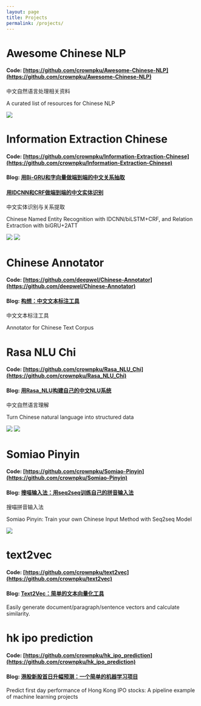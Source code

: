 ```yaml
---
layout: page
title: Projects
permalink: /projects/
---
```


# Awesome Chinese NLP

#### Code: [https://github.com/crownpku/Awesome-Chinese-NLP](https://github.com/crownpku/Awesome-Chinese-NLP)

中文自然语言处理相关资料

A curated list of resources for Chinese NLP 

![](https://raw.githubusercontent.com/crownpku/Awesome-Chinese-NLP/master/images/1.jpg)

# Information Extraction Chinese

#### Code: [https://github.com/crownpku/Information-Extraction-Chinese](https://github.com/crownpku/Information-Extraction-Chinese)

#### Blog: [用Bi-GRU和字向量做端到端的中文关系抽取](http://www.crownpku.com//2017/08/19/%E7%94%A8Bi-GRU%E5%92%8C%E5%AD%97%E5%90%91%E9%87%8F%E5%81%9A%E7%AB%AF%E5%88%B0%E7%AB%AF%E7%9A%84%E4%B8%AD%E6%96%87%E5%85%B3%E7%B3%BB%E6%8A%BD%E5%8F%96.html) 

####       [用IDCNN和CRF做端到端的中文实体识别](http://www.crownpku.com//2017/08/26/%E7%94%A8IDCNN%E5%92%8CCRF%E5%81%9A%E7%AB%AF%E5%88%B0%E7%AB%AF%E7%9A%84%E4%B8%AD%E6%96%87%E5%AE%9E%E4%BD%93%E8%AF%86%E5%88%AB.html)

中文实体识别与关系提取

Chinese Named Entity Recognition with IDCNN/biLSTM+CRF, and Relation Extraction with biGRU+2ATT 

![](http://www.crownpku.com/images/201708/2.jpg)
![](http://www.crownpku.com/images/201708/4.jpg)

# Chinese Annotator

#### Code: [https://github.com/deepwel/Chinese-Annotator](https://github.com/deepwel/Chinese-Annotator)

#### Blog: [构想：中文文本标注工具](http://www.crownpku.com//2017/11/09/%E6%9E%84%E6%83%B3-%E4%B8%AD%E6%96%87%E6%96%87%E6%9C%AC%E6%A0%87%E6%B3%A8%E5%B7%A5%E5%85%B7.html)

中文文本标注工具 

Annotator for Chinese Text Corpus

# Rasa NLU Chi

#### Code: [https://github.com/crownpku/Rasa_NLU_Chi](https://github.com/crownpku/Rasa_NLU_Chi)

#### Blog: [用Rasa_NLU构建自己的中文NLU系统](http://www.crownpku.com//2017/07/27/%E7%94%A8Rasa_NLU%E6%9E%84%E5%BB%BA%E8%87%AA%E5%B7%B1%E7%9A%84%E4%B8%AD%E6%96%87NLU%E7%B3%BB%E7%BB%9F.html)

中文自然语言理解

Turn Chinese natural language into structured data

![](http://www.crownpku.com/images/201707/4.jpg)
![](http://www.crownpku.com/images/201707/5.jpg)

# Somiao Pinyin

#### Code: [https://github.com/crownpku/Somiao-Pinyin](https://github.com/crownpku/Somiao-Pinyin)

#### Blog: [搜喵输入法：用seq2seq训练自己的拼音输入法](http://www.crownpku.com//2017/09/10/%E6%90%9C%E5%96%B5%E8%BE%93%E5%85%A5%E6%B3%95-%E7%94%A8seq2seq%E8%AE%AD%E7%BB%83%E8%87%AA%E5%B7%B1%E7%9A%84%E6%8B%BC%E9%9F%B3%E8%BE%93%E5%85%A5%E6%B3%95.html)

搜喵拼音输入法 

Somiao Pinyin: Train your own Chinese Input Method with Seq2seq Model

![](http://www.crownpku.com/images/201709/1.jpg)

# text2vec

#### Code: [https://github.com/crownpku/text2vec](https://github.com/crownpku/text2vec)

#### Blog: [Text2Vec：简单的文本向量化工具](http://www.crownpku.com//2018/03/30/Text2Vec-%E7%AE%80%E5%8D%95%E7%9A%84%E6%96%87%E6%9C%AC%E5%90%91%E9%87%8F%E5%8C%96%E5%B7%A5%E5%85%B7.html)

Easily generate document/paragraph/sentence vectors and calculate similarity. 

# hk ipo prediction

#### Code: [https://github.com/crownpku/hk_ipo_prediction](https://github.com/crownpku/hk_ipo_prediction)

#### Blog: [港股新股首日升幅预测：一个简单的机器学习项目](http://www.crownpku.com//2017/07/22/%E6%B8%AF%E8%82%A1%E6%96%B0%E8%82%A1%E9%A6%96%E6%97%A5%E5%8D%87%E5%B9%85%E9%A2%84%E6%B5%8B-%E4%B8%80%E4%B8%AA%E7%AE%80%E5%8D%95%E7%9A%84%E6%9C%BA%E5%99%A8%E5%AD%A6%E4%B9%A0%E9%A1%B9%E7%9B%AE.html)

Predict first day performance of Hong Kong IPO stocks: A pipeline example of machine learning projects 
